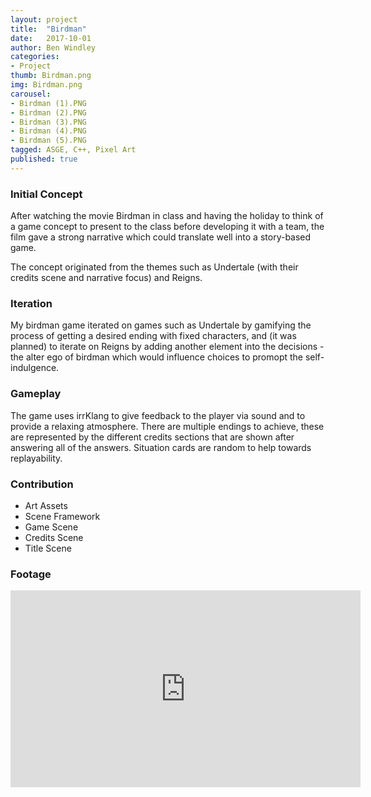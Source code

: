 ```yaml
---
layout: project
title:  "Birdman"
date:   2017-10-01
author: Ben Windley
categories:
- Project
thumb: Birdman.png
img: Birdman.png
carousel:
- Birdman (1).PNG
- Birdman (2).PNG
- Birdman (3).PNG
- Birdman (4).PNG
- Birdman (5).PNG
tagged: ASGE, C++, Pixel Art
published: true
---
```


### Initial Concept

After watching the movie Birdman in class and having the holiday to think of a game concept to present to the class before developing it with a team, the film gave a strong narrative which could translate well into a story-based game. 

The concept originated from the themes such as Undertale (with their credits scene and narrative focus) and Reigns.

### Iteration

My birdman game iterated on games such as Undertale by gamifying the process of getting a desired ending with fixed characters, and (it was planned) to iterate on Reigns by adding another element into the decisions - the alter ego of birdman which would influence choices to promopt the self-indulgence.

### Gameplay

The game uses irrKlang to give feedback to the player via sound and to provide a relaxing atmosphere. There are multiple endings to achieve, these are represented by the different credits sections that are shown after answering all of the answers. Situation cards are random to help towards replayability.

### Contribution

- Art Assets
- Scene Framework
- Game Scene
- Credits Scene
- Title Scene

### Footage

<p style="text-align: center">
<iframe width="560" height="315" src="https://www.youtube.com/embed/sk563tFv2m0?rel=0&amp;showinfo=0" frameborder="0" allow="autoplay; encrypted-media" allowfullscreen></iframe>
</p>